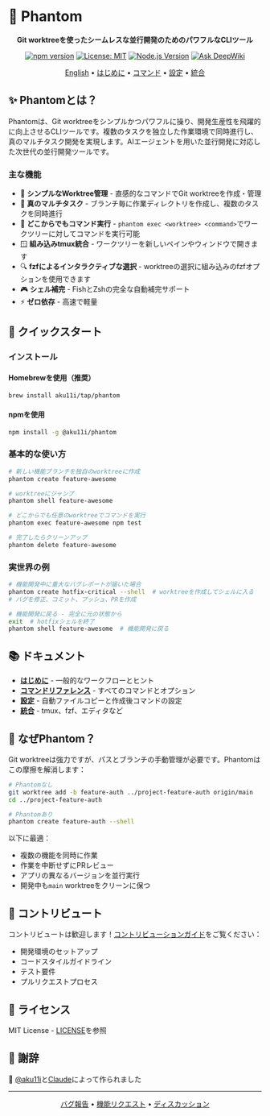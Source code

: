 # 👻 Phantom

<div align="center">

**Git worktreeを使ったシームレスな並行開発のためのパワフルなCLIツール**

[![npm version](https://img.shields.io/npm/v/@aku11i/phantom.svg)](https://www.npmjs.com/package/@aku11i/phantom)
[![License: MIT](https://img.shields.io/badge/License-MIT-yellow.svg)](https://opensource.org/licenses/MIT)
[![Node.js Version](https://img.shields.io/node/v/@aku11i/phantom.svg)](https://nodejs.org)
[![Ask DeepWiki](https://deepwiki.com/badge.svg)](https://deepwiki.com/aku11i/phantom)

[English](./README.md) • [はじめに](./docs/getting-started.md) • [コマンド](./docs/commands.md) • [設定](./docs/configuration.md) • [統合](./docs/integrations.md)

</div>

## ✨ Phantomとは？

Phantomは、Git worktreeをシンプルかつパワフルに操り、開発生産性を飛躍的に向上させるCLIツールです。複数のタスクを独立した作業環境で同時進行し、真のマルチタスク開発を実現します。AIエージェントを用いた並行開発に対応した次世代の並行開発ツールです。

### 主な機能

- 🚀 **シンプルなWorktree管理** - 直感的なコマンドでGit worktreeを作成・管理
- 🔄 **真のマルチタスク** - ブランチ毎に作業ディレクトリを作成し、複数のタスクを同時進行
- 🎯 **どこからでもコマンド実行** - `phantom exec <worktree> <command>`でワークツリーに対してコマンドを実行可能
- 🪟 **組み込みtmux統合** - ワークツリーを新しいペインやウィンドウで開きます
- 🔍 **fzfによるインタラクティブな選択** - worktreeの選択に組み込みのfzfオプションを使用できます
- 🎮 **シェル補完** - FishとZshの完全な自動補完サポート
- ⚡ **ゼロ依存** - 高速で軽量

## 🚀 クイックスタート

### インストール

#### Homebrewを使用（推奨）

```bash
brew install aku11i/tap/phantom
```

#### npmを使用

```bash
npm install -g @aku11i/phantom
```


### 基本的な使い方

```bash
# 新しい機能ブランチを独自のworktreeに作成
phantom create feature-awesome

# worktreeにジャンプ
phantom shell feature-awesome

# どこからでも任意のworktreeでコマンドを実行
phantom exec feature-awesome npm test

# 完了したらクリーンアップ
phantom delete feature-awesome
```

### 実世界の例

```bash
# 機能開発中に重大なバグレポートが届いた場合
phantom create hotfix-critical --shell  # worktreeを作成してシェルに入る
# バグを修正、コミット、プッシュ、PRを作成

# 機能開発に戻る - 完全に元の状態から
exit  # hotfixシェルを終了
phantom shell feature-awesome  # 機能開発に戻る
```

## 📚 ドキュメント

- **[はじめに](./docs/getting-started.md)** - 一般的なワークフローとヒント
- **[コマンドリファレンス](./docs/commands.md)** - すべてのコマンドとオプション
- **[設定](./docs/configuration.md)** - 自動ファイルコピーと作成後コマンドの設定
- **[統合](./docs/integrations.md)** - tmux、fzf、エディタなど

## 🤔 なぜPhantom？

Git worktreeは強力ですが、パスとブランチの手動管理が必要です。Phantomはこの摩擦を解消します：

```bash
# Phantomなし
git worktree add -b feature-auth ../project-feature-auth origin/main
cd ../project-feature-auth

# Phantomあり
phantom create feature-auth --shell
```

以下に最適：
- 複数の機能を同時に作業
- 作業を中断せずにPRレビュー
- アプリの異なるバージョンを並行実行
- 開発中も`main` worktreeをクリーンに保つ

## 🤝 コントリビュート

コントリビュートは歓迎します！[コントリビューションガイド](./contributing/CONTRIBUTING.md)をご覧ください：
- 開発環境のセットアップ
- コードスタイルガイドライン
- テスト要件
- プルリクエストプロセス

## 📄 ライセンス

MIT License - [LICENSE](LICENSE)を参照

## 🙏 謝辞

👻 [@aku11i](https://github.com/aku11i)と[Claude](https://claude.ai)によって作られました

---

<div align="center">
<a href="https://github.com/aku11i/phantom/issues">バグ報告</a> • 
<a href="https://github.com/aku11i/phantom/issues">機能リクエスト</a> •
<a href="https://github.com/aku11i/phantom/discussions">ディスカッション</a>
</div>